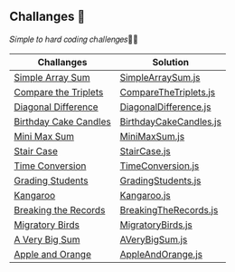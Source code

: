 ## Challanges 💫​
𝑆𝑖𝑚𝑝𝑙𝑒 𝑡𝑜 ℎ𝑎𝑟𝑑 𝑐𝑜𝑑𝑖𝑛𝑔 𝑐ℎ𝑎𝑙𝑙𝑒𝑛𝑔𝑒𝑠🏃‍♀️​

| Challanges             | Solution                                                                |
| ----------------- | ------------------------------------------------------------------ |
| [Simple Array Sum](https://www.hackerrank.com/challenges/simple-array-sum/problem?isFullScreen=false)|[SimpleArraySum.js](https://github.com/elifgazioglu/algorithm-challange-js/blob/main/SimpleArraySum.js)
| [Compare the Triplets](https://www.hackerrank.com/challenges/compare-the-triplets/problem)|[CompareTheTriplets.js](https://github.com/elifgazioglu/algorithm-challange-js/blob/main/CompareTheTriplets.js)
| [Diagonal Difference](https://www.hackerrank.com/challenges/diagonal-difference/problem)|[DiagonalDifference.js](https://github.com/elifgazioglu/algorithm-challange-js/blob/main/DiagonalDifference.js)
| [Birthday Cake Candles](https://www.hackerrank.com/challenges/birthday-cake-candles/problem?isFullScreen=true)|[BirthdayCakeCandles.js](https://github.com/elifgazioglu/algorithm-challange-js/blob/main/BirthdayCakeCandles.js)
| [Mini Max Sum](https://www.hackerrank.com/challenges/mini-max-sum/problem?isFullScreen=true)|[MiniMaxSum.js](https://github.com/elifgazioglu/algorithm-challange-js/blob/main/MiniMaxSum.js)
| [Stair Case](https://www.hackerrank.com/challenges/staircase/problem?isFullScreen=true)|[StairCase.js](https://github.com/elifgazioglu/algorithm-challange-js/blob/main/StairCase.js)
| [Time Conversion](https://www.hackerrank.com/challenges/time-conversion/problem?isFullScreen=true)|[TimeConversion.js](https://github.com/elifgazioglu/algorithm-challange-js/blob/main/TimeConversion.js)
| [Grading Students](https://www.hackerrank.com/challenges/grading/problem?isFullScreen=true)|[GradingStudents.js](https://github.com/elifgazioglu/algorithm-challange-js/blob/main/GradingStudents.js)
| [Kangaroo](https://www.hackerrank.com/challenges/kangaroo/problem?isFullScreen=true)|[Kangaroo.js](https://github.com/elifgazioglu/algorithm-challange-js/blob/main/Kangaroo.js)
| [Breaking the Records](https://www.hackerrank.com/challenges/breaking-best-and-worst-records/problem?isFullScreen=true)|[BreakingTheRecords.js](https://github.com/elifgazioglu/algorithm-challange-js/blob/main/BirthdayCakeCandles.js)
| [Migratory Birds](https://www.hackerrank.com/challenges/migratory-birds/problem?isFullScreen=true)|[MigratoryBirds.js](https://github.com/elifgazioglu/algorithm-challange-js/blob/main/MigratoryBirds.js)
| [A Very Big Sum](https://www.hackerrank.com/challenges/a-very-big-sum/problem?isFullScreen=true)|[AVeryBigSum.js](https://github.com/elifgazioglu/algorithm-challange-js/blob/main/AVeryBigSum.js)
| [Apple and Orange](https://www.hackerrank.com/challenges/apple-and-orange/problem?isFullScreen=true)|[AppleAndOrange.js](https://github.com/elifgazioglu/algorithm-challange-js/blob/main/AppleAndOrange.js)





